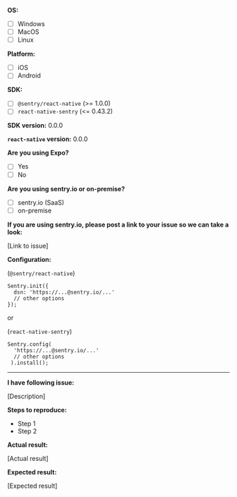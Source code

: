 **OS:**
- [ ]  Windows
- [ ]  MacOS
- [ ]  Linux

**Platform:**
- [ ]  iOS
- [ ]  Android

**SDK:**
- [ ]  `@sentry/react-native` (>= 1.0.0)
- [ ]  `react-native-sentry` (<= 0.43.2)

**SDK version:** 0.0.0

**`react-native` version:** 0.0.0

**Are you using Expo?**
- [ ]  Yes
- [ ]  No

**Are you using sentry.io or on-premise?**
- [ ]  sentry.io (SaaS)
- [ ]  on-premise

**If you are using sentry.io, please post a link to your issue so we can take a look:**

[Link to issue]

**Configuration:**

(`@sentry/react-native`)
```
Sentry.init({
  dsn: 'https://...@sentry.io/...'
  // other options
});
```

or

(`react-native-sentry`)
```
Sentry.config(
  'https://...@sentry.io/...'
  // other options
 ).install();
```

---
**I have following issue:**

[Description]

**Steps to reproduce:**
- Step 1
- Step 2

**Actual result:**

[Actual result]

**Expected result:**

[Expected result]
